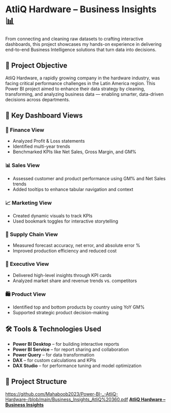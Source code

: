 # AtliQ Hardware – Business Insights 📊

From connecting and cleaning raw datasets to crafting interactive dashboards, this project showcases my hands-on experience in delivering end-to-end Business Intelligence solutions that turn data into decisions.

## 🚀 Project Objective

AtliQ Hardware, a rapidly growing company in the hardware industry, was facing critical performance challenges in the Latin America region. This Power BI project aimed to enhance their data strategy by cleaning, transforming, and analyzing business data — enabling smarter, data-driven decisions across departments.

## 📌 Key Dashboard Views

### 📁 Finance View
- Analyzed Profit & Loss statements
- Identified multi-year trends
- Benchmarked KPIs like Net Sales, Gross Margin, and GM%

### 📊 Sales View
- Assessed customer and product performance using GM% and Net Sales trends
- Added tooltips to enhance tabular navigation and context

### 📈 Marketing View
- Created dynamic visuals to track KPIs
- Used bookmark toggles for interactive storytelling

### 🔄 Supply Chain View
- Measured forecast accuracy, net error, and absolute error %
- Improved production efficiency and reduced cost

### 🧭 Executive View
- Delivered high-level insights through KPI cards
- Analyzed market share and revenue trends vs. competitors

### 🛍️ Product View
- Identified top and bottom products by country using YoY GM%
- Supported strategic product decision-making

## 🛠️ Tools & Technologies Used

- **Power BI Desktop** – for building interactive reports  
- **Power BI Service** – for report sharing and collaboration  
- **Power Query** – for data transformation  
- **DAX** – for custom calculations and KPIs  
- **DAX Studio** – for performance tuning and model optimization  

## 📁 Project Structure
https://github.com/Mahaboob2023/Power-BI-_-AtliQ-Hardware-/blob/main/Business_Insights_AtliQ%20360.pdf
 [**AtliQ Hardware – Business Insights**](https://github.com/Mahaboob2023/Power-BI-_-AtliQ-Hardware-/blob/main/Business_Insights_AtliQ%20360.pdf)
